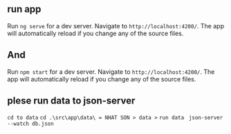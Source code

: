 ## run app
Run `ng serve` for a dev server. Navigate to `http://localhost:4200/`. The app will automatically reload if you change any of the source files.
## And
Run `npm start` for a dev server. Navigate to `http://localhost:4200/`. The app will automatically reload if you change any of the source files.

## plese run data to json-server
` cd to data `
` cd .\src\app\data\ = NHAT SON > data > `
` run data  ` 
` json-server --watch db.json `